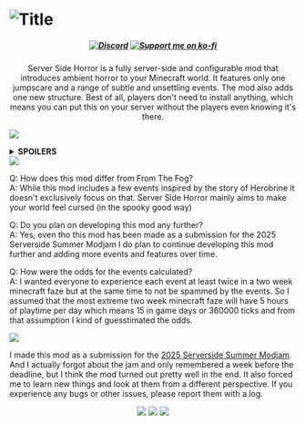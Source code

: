 <h1><img src="https://i.imgur.com/XOYcsim.png" alt="Title"/></h1>
<center><h5 style="text-align: center;"><strong> 
<a href="https://discord.gg/2CUh6gMuCt" ><img src="https://img.shields.io/discord/1027252425960198165?color=5b6ee1&amp;label=Discord&amp;style=for-the-badge&amp;logo=discord&amp;logoColor=white" alt="Discord" /></a> 
<a href="https://ko-fi.com/mars_" ><img src="https://img.shields.io/badge/ko--fi-donate-FF5E5B?style=for-the-badge&amp;logo=ko-fi&amp;logoColor=white" alt="Support me on ko-fi" /></a>
</strong></h5></center>
<center><p style="text-align: center;">Server Side Horror is a fully server-side and configurable mod that introduces ambient horror to your Minecraft world. It features only one jumpscare and a range of subtle and unsettling events. The mod also adds one new structure. Best of all, players don't need to install anything, which means you can put this on your server without the players even knowing it's there.</p>
</center>
<p><img src="https://i.imgur.com/7ZLdvIu.png" /></p>
<details>
<summary><strong>SPOILERS</strong></summary>
<p>You can configure this mod directly in-game or by editing the JSON file located at <code>config/serversidehorror.json</code> in your profile folder.</p>
<img src="https://i.imgur.com/A74ARx3.png"/>
<img src="https://i.imgur.com/vedOpXT.png"/>
<img src="https://i.imgur.com/fTG3Eaa.png"/>
<img src="https://i.imgur.com/RT9afWq.png"/>
<img src="https://i.imgur.com/jjM5Umc.png"/>
<img src="https://i.imgur.com/efTzcVX.png"/>
<img src="https://i.imgur.com/AajqWhG.png"/>
<img src="https://i.imgur.com/RumU43j.png"/>
<h3>Commands</h3>
<p>You can use commands to target specific players and active specific events when you want.</p>
</details>
<img src="https://i.imgur.com/ovhINHA.png" />
<p>Q: How does this mod differ from From The Fog? <br>
A: While this mod includes a few events inspired by the story of Herobrine it doesn't exclusively focus on that. Server Side Horror mainly aims to make your world feel cursed (in the spooky good way)</p>

<p>Q: Do you plan on developing this mod any further? <br>
A: Yes, even tho this mod has been made as a submission for the 2025 Serverside Summer Modjam I do plan to continue developing this mod further and adding more events and features over time.</p>

<p>Q: How were the odds for the events calculated? <br>
A: I wanted everyone to experience each event at least twice in a two week minecraft faze but at the same time to not be spammed by the events. So I assumed that the most extreme two week minecraft faze will have 5 hours of playtime per day which means 15 in game days or 360000 ticks and from that assumption I kind of guesstimated the odds.</p>
<img src="https://i.imgur.com/3KIkKfi.png" />
<p>I made this mod as a submission for the <a href="https://neoforged.net/news/2025serversidesummer/">2025 Serverside Summer Modjam</a>. And I actually forgot about the jam and only remembered a week before the deadline, but I think the mod turned out pretty well in the end. It also forced me to learn new things and look at them from a different perspective. If you experience any bugs or other issues, please report them with a log.</p>
<center><p style="text-align: center;">
<img src="https://i.imgur.com/JNZ2GMV.png"/>
<a href="https://www.curseforge.com/minecraft/mc-mods/deimos-fabric-forge-neoforge" rel="nofollow">
<img src="https://i.imgur.com/83sD0W8.png"/></a>
<a href="https://modrinth.com/mod/deimos" rel="nofollow">
<img src="https://i.imgur.com/j2GIPnt.png"/></a>
</p></center>

